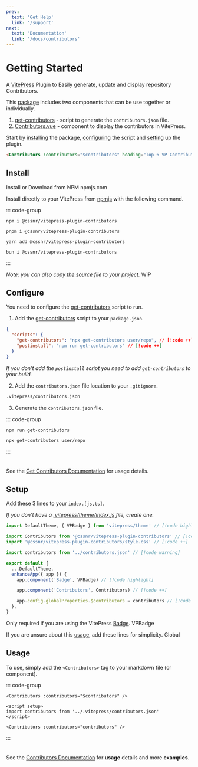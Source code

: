 ```yaml
---
prev:
  text: 'Get Help'
  link: '/support'
next:
  text: 'Documentation'
  link: '/docs/contributors'
---
```


# Getting Started

A [VitePress](https://vitepress.dev/) Plugin to Easily generate, update and display repository Contributors.

This [package](https://www.npmjs.com/package/@cssnr/vitepress-plugin-contributors) includes two components that can be use together or individually.

1. [get-contributors](../docs/get-contributors.md) - script to generate the `contributors.json` file.
2. [Contributors.vue](../docs/contributors.md) - component to display the contributors in VitePress.

Start by [installing](#install) the package, [configuring](#configure) the script and [setting](#setup) up the plugin.

<Contributors :contributors="$contributors" heading="Top 6 VP Contributors" max-users="6" margin="36px 0 0" />

```markdown
<Contributors :contributors="$contributors" heading="Top 6 VP Contributors" max-users="6" margin="36px 0 0" />
```

## Install

<span class="search-keywords">Install or Download from NPM npmjs.com</span>

Install directly to your VitePress from [npmjs](https://www.npmjs.com/package/@cssnr/vitepress-plugin-contributors) with the following command.

::: code-group

```shell [npm]
npm i @cssnr/vitepress-plugin-contributors
```

```shell [pnpm]
pnpm i @cssnr/vitepress-plugin-contributors
```

```shell [yarn]
yarn add @cssnr/vitepress-plugin-contributors
```

```shell [bun]
bun i @cssnr/vitepress-plugin-contributors
```

:::

_Note: you can also [copy the source](source.md) file to your project._ <Badge type="warning">WIP</Badge>

## Configure

You need to configure the [get-contributors](../docs/get-contributors.md) script to run.

1. Add the [get-contributors](../docs/get-contributors.md) script to your `package.json`.

```json
{
  "scripts": {
    "get-contributors": "npx get-contributors user/repo", // [!code ++]
    "postinstall": "npm run get-contributors" // [!code ++]
  }
}
```

_If you don't add the `postinstall` script you need to add `get-contributors` to your build._

2. Add the `contributors.json` file location to your `.gitignore`.

```txt
.vitepress/contributors.json
```

3. Generate the `contributors.json` file.

::: code-group

```shell [Script ~vscode-icons:file-type-shell~]
npm run get-contributors
```

```shell [Without Script ~vscode-icons:file-type-shell~]
npx get-contributors user/repo
```

:::

<div class="tip custom-block" style="padding-top: 8px">

See the [Get Contributors Documentation](../docs/get-contributors.md) for usage details.

</div>

## Setup

Add these 3 lines to your `index.[js,ts]`.

_If you don't have a [.vitepress/theme/index.js](https://vitepress.dev/guide/custom-theme#theme-resolving) file, create one._

```javascript [.vitepress/theme/index.js]
import DefaultTheme, { VPBadge } from 'vitepress/theme' // [!code highlight]

import Contributors from '@cssnr/vitepress-plugin-contributors' // [!code ++]
import '@cssnr/vitepress-plugin-contributors/style.css' // [!code ++]

import contributors from '../contributors.json' // [!code warning]

export default {
  ...DefaultTheme,
  enhanceApp({ app }) {
    app.component('Badge', VPBadge) // [!code highlight]

    app.component('Contributors', Contributors) // [!code ++]

    app.config.globalProperties.$contributors = contributors // [!code warning]
  },
}
```

Only required if you are using the VitePress [Badge](https://vitepress.dev/reference/default-theme-badge#badge). <Badge type="info">VPBadge</Badge>

If you are unsure about this [usage](#usage), add these lines for simplicity. <Badge type="warning">Global</Badge>

## Usage

To use, simply add the `<Contributors>` tag to your markdown file (or component).

::: code-group

```vue [Global ~vscode-icons:file-type-text~]
<Contributors :contributors="$contributors" />
```

```vue [Without Global ~vscode-icons:file-type-text~]
<script setup>
import contributors from '../.vitepress/contributors.json'
</script>

<Contributors :contributors="contributors" />
```

:::

<div class="tip custom-block" style="padding-top: 8px">

See the [Contributors Documentation](../docs/contributors.md) for **usage** details and more **examples**.

</div>
